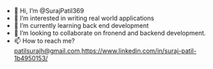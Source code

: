- 👋 Hi, I’m @SurajPatil369
- 👀 I’m interested in writing real world applications 
- 🌱 I’m currently learning back end development 
- 💞️ I’m looking to collaborate on fronend and backend development.
- 📫 How to reach me? patilsurajh@gmail.com,https://www.linkedin.com/in/suraj-patil-1b4950153/

<!---
SurajPatil369/SurajPatil369 is a ✨ special ✨ repository because its `README.md` (this file) appears on your GitHub profile.
You can click the Preview link to take a look at your changes.
--->
